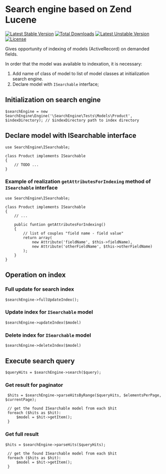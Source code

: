 Search engine based on Zend Lucene
=======

[![Latest Stable Version](https://poser.pugx.org/nqxcode/search-engine/v/stable.png)](https://packagist.org/packages/nqxcode/search-engine)
[![Total Downloads](https://poser.pugx.org/nqxcode/search-engine/downloads.png)](https://packagist.org/packages/nqxcode/search-engine)
[![Latest Unstable Version](https://poser.pugx.org/nqxcode/search-engine/v/unstable.png)](https://packagist.org/packages/nqxcode/search-engine)
[![License](https://poser.pugx.org/nqxcode/search-engine/license.png)](https://packagist.org/packages/nqxcode/search-engine)

Gives opportunity of indexing of models (ActiveRecord) on demanded fields.

In order that the model was available to indexation, it is necessary:

1. Add name of class of model to list of model classes at initialization search engine.
2. Declare model with `ISearchable` interface;

## Initialization on search engine
    $searchEngine = new SearchEngine\Engine('\SearchEngine\Tests\Models\Product', $indexDirectory); // $indexDirectory path to index directory

## Declare model with ISearchable interface

    use SearchEngine\ISearchable;

    class Product implements ISearchable
    {
        // TODO ...
    }
### Example of realization `getAttributesForIndexing` method of `ISearchable` interface
    use SearchEngine\ISearchable;

    class Product implements ISearchable
    {
        // ...

        public funtion getAttributesForIndexing()
        {
            // list of couples "field name - field value"
            return array(
                new Attribute('fieldName', $this->fieldName),
                new Attribute('otherFieldName', $this->otherFieldName)
            );
        }
    }

## Operation on index
### Full update for search index
    $searchEngine->fullUpdateIndex();

### Update index for `ISearchable` model
    $searchEngine->updateIndex($model)

### Delete index for `ISearchable` model
    $searchEngine->deleteIndex($model)

## Execute search query
    $queryHits = $searchEngine->search($query);
### Get result for paginator
     $hits = $searchEngine->parseHitsByRange($queryHits, $elementsPerPage, $currentPage);

     // get the found ISearchable model from each $hit
     foreach ($hits as $hit):
         $model = $hit->getItem();
     }

### Get full result
    $hits = $searchEngine->parseHits($queryHits);

     // get the found ISearchable model from each $hit
     foreach ($hits as $hit):
         $model = $hit->getItem();
     }
